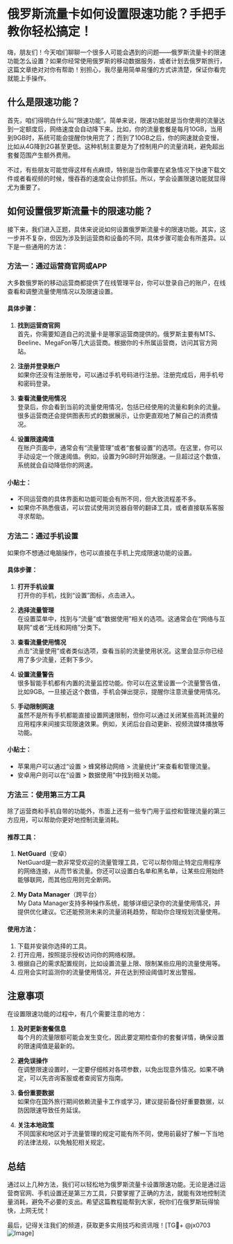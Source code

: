 # 俄罗斯流量卡如何设置限速功能？手把手教你轻松搞定！

嗨，朋友们！今天咱们聊聊一个很多人可能会遇到的问题——俄罗斯流量卡的限速功能怎么设置？如果你经常使用俄罗斯的移动数据服务，或者计划去俄罗斯旅行，这篇文章绝对对你有帮助！别担心，我尽量用简单易懂的方式讲清楚，保证你看完就能上手操作。

## 什么是限速功能？

首先，咱们得明白什么叫“限速功能”。简单来说，限速功能就是当你使用的流量达到一定额度后，网络速度会自动降下来。比如，你的流量套餐是每月10GB，当用到9GB时，系统可能会提醒你快用完了；而到了10GB之后，你的网速就会变慢，比如从4G降到2G甚至更低。这种机制主要是为了控制用户的流量消耗，避免超出套餐范围产生额外费用。

不过，有些朋友可能觉得这样有点麻烦，特别是当你需要在紧急情况下快速下载文件或者看视频的时候，慢吞吞的速度会让你抓狂。所以，学会设置限速功能就显得尤为重要了。

## 如何设置俄罗斯流量卡的限速功能？

接下来，我们进入正题，具体来说说如何设置俄罗斯流量卡的限速功能。其实，这一步并不复杂，但因为涉及到运营商和设备的不同，具体步骤可能会有所差异。以下是一些通用的方法：

### 方法一：通过运营商官网或APP

大多数俄罗斯的移动运营商都提供了在线管理平台，你可以登录自己的账户，在线查看和调整流量使用情况以及限速设置。

#### 具体步骤：
1. **找到运营商官网**  
   首先，你需要知道自己的流量卡是哪家运营商提供的。俄罗斯主要有MTS、Beeline、MegaFon等几大运营商。根据你的卡所属运营商，访问其官方网站。

2. **注册并登录账户**  
   如果你还没有注册账号，可以通过手机号码进行注册。注册完成后，用手机号和密码登录。

3. **查看流量使用情况**  
   登录后，你会看到当前的流量使用情况，包括已经使用的流量和剩余的流量。很多运营商还会提供图表形式的数据展示，让你更直观地了解自己的消费情况。

4. **设置限速阈值**  
   在账户页面中，通常会有“流量管理”或者“套餐设置”的选项。在这里，你可以手动设定一个限速阈值。例如，设置为9GB时开始限速。一旦超过这个数值，系统就会自动降低你的网速。

#### 小贴士：
- 不同运营商的具体界面和功能可能会有所不同，但大致流程差不多。
- 如果你不熟悉俄语，可以尝试使用浏览器自带的翻译工具，或者直接联系客服寻求帮助。

### 方法二：通过手机设置

如果你不想通过电脑操作，也可以直接在手机上完成限速功能的设置。

#### 具体步骤：
1. **打开手机设置**  
   打开你的手机，找到“设置”图标，点击进入。

2. **选择流量管理**  
   在设置菜单中，找到与“流量”或“数据使用”相关的选项。这通常会在“网络与互联网”或者“无线和网络”分类下。

3. **查看流量使用情况**  
   点击“流量使用”或者类似选项，查看当前的流量使用状况。这里会显示你已经用了多少流量，还剩下多少。

4. **设置流量警告**  
   很多智能手机都有内置的流量监控功能。你可以在这里设置一个流量警告值，比如9GB。一旦接近这个数值，手机会弹出提示，提醒你注意流量使用情况。

5. **手动限制网速**  
   虽然不是所有手机都能直接设置网速限制，但你可以通过关闭某些高耗流量的应用程序来间接实现限速效果。例如，关闭后台自动更新、视频流媒体播放等功能。

#### 小贴士：
- 苹果用户可以通过“设置 > 蜂窝移动网络 > 流量统计”来查看和管理流量。
- 安卓用户则可以在“设置 > 数据使用”中找到相关功能。

### 方法三：使用第三方工具

除了运营商和手机自带的功能外，市面上还有一些专门用于监控和管理流量的第三方应用，可以帮助你更好地控制流量消耗。

#### 推荐工具：
1. **NetGuard**（安卓）  
   NetGuard是一款非常受欢迎的流量管理工具，它可以帮你阻止特定应用程序的网络连接，从而节省流量。你还可以设置白名单和黑名单，让某些应用始终能够联网，而其他应用则完全断网。

2. **My Data Manager**（跨平台）  
   My Data Manager支持多种操作系统，能够详细记录你的流量使用情况，并提供优化建议。它还能预测未来的流量消耗趋势，帮助你合理规划流量使用。

#### 使用方法：
1. 下载并安装你选择的工具。
2. 打开应用，按照提示授权访问你的网络权限。
3. 根据自己的需求配置规则，比如设置流量上限、限制某些应用的流量使用等。
4. 应用会实时监测你的流量使用情况，并在达到预设阈值时发出警报。

## 注意事项

在设置限速功能的过程中，有几个需要注意的地方：

1. **及时更新套餐信息**  
   每个月的流量限额可能会发生变化，因此要定期检查你的套餐详情，确保设置的限速阈值是最新的。

2. **避免误操作**  
   在调整限速设置时，一定要仔细核对各项参数，以免出现意外情况。如果不确定，可以先咨询客服或者查阅官方指南。

3. **备份重要数据**  
   如果你在国外旅行期间依赖流量卡工作或学习，建议提前备份好重要数据，以防因限速导致任务延误。

4. **关注本地政策**  
   不同国家和地区对于流量管理的规定可能有所不同，使用前最好了解一下当地的法律法规，以免触犯相关规定。

## 总结

通过以上几种方法，我们可以轻松地为俄罗斯流量卡设置限速功能。无论是通过运营商官网、手机设置还是第三方工具，只要掌握了正确的方法，就能有效地控制流量消耗，避免不必要的支出。希望这篇教程能帮到大家，祝你们在俄罗斯玩得愉快，上网无忧！

最后，记得关注我们的频道，获取更多实用技巧和资讯哦！[TG💪+ @jx0703 ![Image](https://github.com/user-attachments/assets/dbca1d08-cadb-493c-b0ec-ad6f7a83f270)]